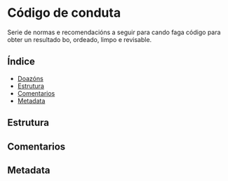# Código de conduta
Serie de normas e recomendacións a seguir para cando faga código para obter un resultado bo, ordeado, limpo e revisable.

## Índice
- [Doazóns](https://github.com/ran-n/doc/blob/main/doazóns.md)
- [Estrutura](coc_gz.md#estrutura)
- [Comentarios](coc_gz.md#comentarios)
- [Metadata](coc_gz.md#metadata)

## Estrutura

## Comentarios

## Metadata
